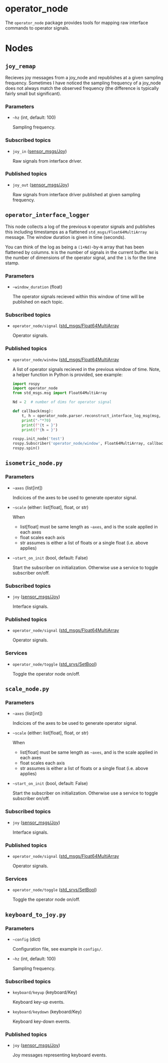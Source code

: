 # operator_node

The `operator_node` package provides tools for mapping raw interface commands to operator signals.

# Nodes

## `joy_remap`

Recieves joy messages from a joy_node and republishes at a given sampling frequency.
Sometimes I have noticed the sampling frequency of a joy_node does not always match the observed frequency (the difference is typically fairly small but significant).

### Parameters

* `~hz` (int, default: 100)

  Sampling frequency.

### Subscribed topics

* `joy_in` ([sensor_msgs/Joy](https://docs.ros.org/en/api/sensor_msgs/html/msg/Joy.html))

  Raw signals from interface driver.

### Published topics

* `joy_out` ([sensor_msgs/Joy](https://docs.ros.org/en/api/sensor_msgs/html/msg/Joy.html))

  Raw signals from interface driver published at given sampling frequency.

## `operator_interface_logger`

This node collects a log of the previous `N` operator signals and
publishes this including timestamps as a flattened `std_msgs/Float64MultiArray`
message. The window duration is given in time (seconds).

You can think of the log as being a `(1+Nd)`-by-`N` array that has been
flattened by columns. `N` is the number of signals in the current
buffer.  `Nd` is the number of dimensions of the operator signal, and
the `1` is for the time stamp.

### Parameters

* `~window_duration` (float)

  The operator signals recieved within this window of time will be published on each topic.

### Subscribed topics

* `operator_node/signal` ([std_msgs/Float64MultiArray](http://docs.ros.org/en/noetic/api/std_msgs/html/msg/Float64MultiArray.html)

  Operator signals.

### Published topics

* `operator_node/window` ([std_msgs/Float64MultiArray](http://docs.ros.org/en/noetic/api/std_msgs/html/msg/Float64MultiArray.html)

  A list of operator signals recieved in the previous window of time. Note, a helper function in Python is provided, see example:

  ```python
  import rospy
  import operator_node
  from std_msgs.msg import Float64MultiArray

  Nd = 2  # number of dims for operator signal

  def callback(msg):
      t, h = operator_node.parser.reconstruct_interface_log_msg(msg, Nd)
	  print("-"*70)
	  print(f"{t = }")
	  print(f"{h = }")

  rospy.init_node('test')
  rospy.Subscriber('operator_node/window', Float64MultiArray, callback)
  rospy.spin()
  ```

## `isometric_node.py`

### Parameters

* `~axes` (list[int])

  Indicices of the axes to be used to generate operator signal.

* `~scale`  (either: list[float], float, or str)

  When
    * list[float] must be same length as `~axes`, and is the scale applied in each axes
	* float scales each axis
	* str assumes is either a list of floats or a single float (i.e. above applies)

* `~start_on_init` (bool, default: False)

  Start the subscriber on initialization. Otherwise use a service to toggle subscriber on/off.

### Subscribed topics

* `joy` ([sensor_msgs/Joy](https://docs.ros.org/en/api/sensor_msgs/html/msg/Joy.html))

  Interface signals.

### Published topics

* `operator_node/signal` ([std_msgs/Float64MultiArray](http://docs.ros.org/en/noetic/api/std_msgs/html/msg/Float64MultiArray.html)

  Operator signals.

### Services

* `operator_node/toggle` ([std_srvs/SetBool](http://docs.ros.org/en/api/std_srvs/html/srv/SetBool.html))

  Toggle the operator node on/off.

## `scale_node.py`

### Parameters

* `~axes` (list[int])

  Indicices of the axes to be used to generate operator signal.

* `~scale`  (either: list[float], float, or str)

  When
    * list[float] must be same length as `~axes`, and is the scale applied in each axes
	* float scales each axis
	* str assumes is either a list of floats or a single float (i.e. above applies)

* `~start_on_init` (bool, default: False)

  Start the subscriber on initialization. Otherwise use a service to toggle subscriber on/off.

### Subscribed topics

* `joy` ([sensor_msgs/Joy](https://docs.ros.org/en/api/sensor_msgs/html/msg/Joy.html))

  Interface signals.

### Published topics

* `operator_node/signal` ([std_msgs/Float64MultiArray](http://docs.ros.org/en/noetic/api/std_msgs/html/msg/Float64MultiArray.html)

  Operator signals.

### Services

* `operator_node/toggle` ([std_srvs/SetBool](http://docs.ros.org/en/api/std_srvs/html/srv/SetBool.html))

  Toggle the operator node on/off.

## `keyboard_to_joy.py`

### Parameters

* `~config` (dict)

  Configuration file, see example in `configs/`.

* `~hz` (int, default: 100)

  Sampling frequency.

### Subscribed topics

* `keyboard/keyup` (keyboard/Key)

  Keyboard key-up events.

* `keyboard/keydown` (keyboard/Key)

  Keyboard key-down events.

### Published topics

* `joy` ([sensor_msgs/Joy](https://docs.ros.org/en/api/sensor_msgs/html/msg/Joy.html))

  Joy messages representing keyboard events.
